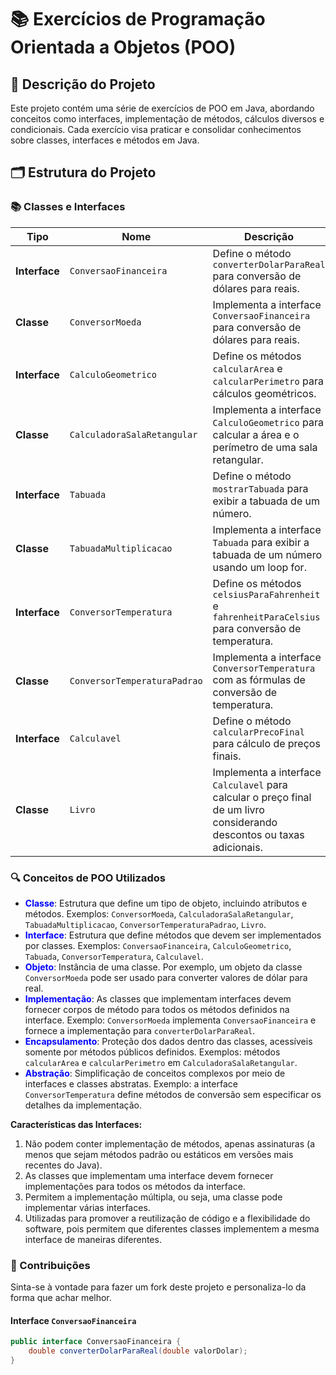# 📚 Exercícios de Programação Orientada a Objetos (POO)

## 📄 Descrição do Projeto

Este projeto contém uma série de exercícios de POO em Java, abordando conceitos como interfaces, implementação de métodos, cálculos diversos e condicionais. Cada exercício visa praticar e consolidar conhecimentos sobre classes, interfaces e métodos em Java.

## 🗂️ Estrutura do Projeto

### 📚 Classes e Interfaces

| Tipo        | Nome                         | Descrição                                                                                 |
|-------------|------------------------------|-------------------------------------------------------------------------------------------|
| **Interface**   | `ConversaoFinanceira`        | Define o método `converterDolarParaReal` para conversão de dólares para reais.            |
| **Classe**      | `ConversorMoeda`             | Implementa a interface `ConversaoFinanceira` para conversão de dólares para reais.        |
| **Interface**   | `CalculoGeometrico`          | Define os métodos `calcularArea` e `calcularPerimetro` para cálculos geométricos.         |
| **Classe**      | `CalculadoraSalaRetangular`  | Implementa a interface `CalculoGeometrico` para calcular a área e o perímetro de uma sala retangular. |
| **Interface**   | `Tabuada`                    | Define o método `mostrarTabuada` para exibir a tabuada de um número.                      |
| **Classe**      | `TabuadaMultiplicacao`       | Implementa a interface `Tabuada` para exibir a tabuada de um número usando um loop for.   |
| **Interface**   | `ConversorTemperatura`       | Define os métodos `celsiusParaFahrenheit` e `fahrenheitParaCelsius` para conversão de temperatura. |
| **Classe**      | `ConversorTemperaturaPadrao` | Implementa a interface `ConversorTemperatura` com as fórmulas de conversão de temperatura.|
| **Interface**   | `Calculavel`                 | Define o método `calcularPrecoFinal` para cálculo de preços finais.                       |
| **Classe**      | `Livro`                      | Implementa a interface `Calculavel` para calcular o preço final de um livro considerando descontos ou taxas adicionais. |

### 🔍 Conceitos de POO Utilizados

- **<span style="color: blue;">Classe</span>**: Estrutura que define um tipo de objeto, incluindo atributos e métodos. Exemplos: `ConversorMoeda`, `CalculadoraSalaRetangular`, `TabuadaMultiplicacao`, `ConversorTemperaturaPadrao`, `Livro`.
- **<span style="color: blue;">Interface</span>**: Estrutura que define métodos que devem ser implementados por classes. Exemplos: `ConversaoFinanceira`, `CalculoGeometrico`, `Tabuada`, `ConversorTemperatura`, `Calculavel`.
- **<span style="color: blue;">Objeto</span>**: Instância de uma classe. Por exemplo, um objeto da classe `ConversorMoeda` pode ser usado para converter valores de dólar para real.
- **<span style="color: blue;">Implementação</span>**: As classes que implementam interfaces devem fornecer corpos de método para todos os métodos definidos na interface. Exemplo: `ConversorMoeda` implementa `ConversaoFinanceira` e fornece a implementação para `converterDolarParaReal`.
- **<span style="color: blue;">Encapsulamento</span>**: Proteção dos dados dentro das classes, acessíveis somente por métodos públicos definidos. Exemplos: métodos `calcularArea` e `calcularPerimetro` em `CalculadoraSalaRetangular`.
- **<span style="color: blue;">Abstração</span>**: Simplificação de conceitos complexos por meio de interfaces e classes abstratas. Exemplo: a interface `ConversorTemperatura` define métodos de conversão sem especificar os detalhes da implementação.
  
**Características das Interfaces:**
1. Não podem conter implementação de métodos, apenas assinaturas (a menos que sejam métodos padrão ou estáticos em versões mais recentes do Java).
2. As classes que implementam uma interface devem fornecer implementações para todos os métodos da interface.
3. Permitem a implementação múltipla, ou seja, uma classe pode implementar várias interfaces.
4. Utilizadas para promover a reutilização de código e a flexibilidade do software, pois permitem que diferentes classes implementem a mesma interface de maneiras diferentes.

### 🤝 Contribuições
Sinta-se à vontade para fazer um fork deste projeto e personaliza-lo da forma que achar melhor.

#### Interface `ConversaoFinanceira`

```java
public interface ConversaoFinanceira {
    double converterDolarParaReal(double valorDolar);
} 
